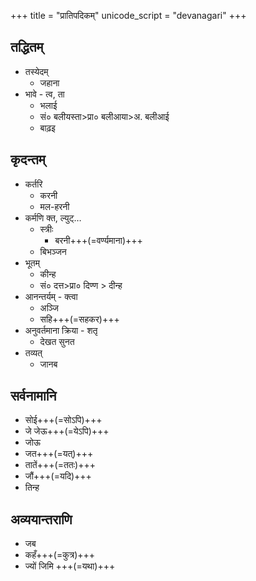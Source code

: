 +++
title = "प्रातिपदिकम्"
unicode_script = "devanagari"
+++

## तद्धितम्
- तस्येदम्
  - जहाना
- भावे - त्व, ता
  - भलाई
  - सं० बलीयस्ता>प्रा० बलीआया>अ. बलीआई
  - बाढ़इ


## कृदन्तम्
- कर्तरि
  - करनी
  - मल-हरनी
- कर्मणि क्त, ल्युट्…
  - स्त्रीः
    - बरनी+++(=वर्ण्यमाना)+++
  - बिभञ्जन
- भूतम्
  - कीन्ह
  - सं० दत्त>प्रा० दिण्ण > दीन्ह
- आनन्तर्यम् - क्त्वा
  - अञ्जि
  - सहि+++(=सहकर)+++
- अनुवर्तमाना क्रिया - शतृ
  - देखत सुनत
- तव्यत्
  - जानब

## सर्वनामानि
- सोई+++(=सोऽपि)+++
- जे जेऊ+++(=येऽपि)+++
- जोऊ
- जत+++(=यत्)+++
- तातें+++(=ततः)+++
- जौं+++(=यदि)+++
- तिन्ह

## अव्ययान्तराणि
- जब
- कहँ+++(=कुत्र)+++
- ज्यों जिमि +++(=यथा)+++